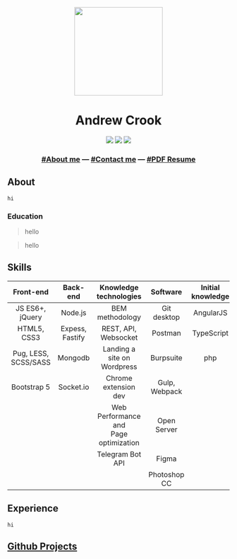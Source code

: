 <p align="center">
  <a href="https://github.com/bhorc"><img width="200" src="https://assets.codepen.io/71580/internal/avatars/users/default.png?fit=crop&format=auto&height=512&version=1610107482&width=512"></a>
</p>
<h1 align="center">Andrew Crook</h1>
<p align="center">
  <a href="https://github.com/bhorc"><img src="https://img.shields.io/badge/github-@bhorc-blueviolet?logo=github&style=for-the-badge"></a>
  <a href="https://codepen.io/Crook"><img src="https://img.shields.io/badge/codepen-@Crook-orange?logo=codepen&style=for-the-badge"></a>
  <a href="https://t.me/AndrewCrook"><img src="https://img.shields.io/badge/telegram-AndrewCrook-blue?logo=Telegram&style=for-the-badge"></a>
</p>
<h3 align="center">
  <a href="google.com">#About me</a>
  —
  <a href="google.com">#Contact me</a>
  —
  <a href="google.com">#PDF Resume</a>
</p>

## About
```
hi
```

### Education
> hello

> hello

## Skills
|       Front-end      |     Back-end    |           Knowledge technologies          |    Software   | Initial knowledge | Other languages |
|:--------------------:|:---------------:|:-----------------------------------------:|:-------------:|:-----------------:|:---------------:|
|    JS ES6+, jQuery   |     Node.js     |              BEM methodology              |  Git desktop  |     AngularJS     |      Python     |
|      HTML5, CSS3     | Expess, Fastify |            REST, API, Websocket           |    Postman    |     TypeScript    |       C++       |
| Pug, LESS, SCSS/SASS |     Mongodb     |        Landing a site on Wordpress        |   Burpsuite   |        php        |                 |
|      Bootstrap 5     |    Socket.io    |            Chrome extension dev           | Gulp, Webpack |                   |                 |
|                      |                 | Web Performance and <br>Page optimization |  Open Server  |                   |                 |
|                      |                 |              Telegram Bot API             |     Figma     |                   |                 |
|                      |                 |                                           |  Photoshop CC |                   |                 |

## Experience
```
hi
```

## [Github Projects](https://github.com/bhorc?tab=repositories)
